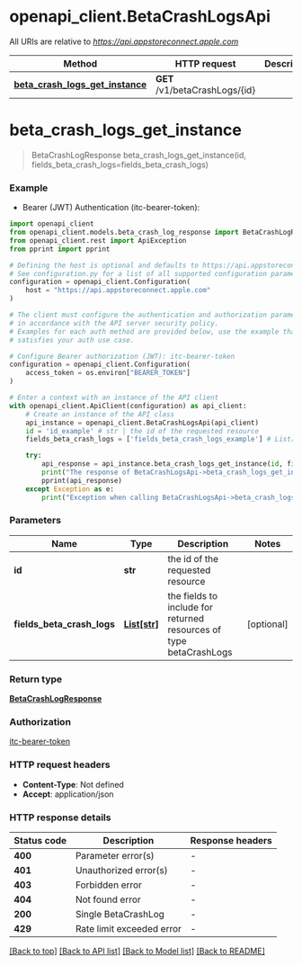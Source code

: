 # openapi_client.BetaCrashLogsApi

All URIs are relative to *https://api.appstoreconnect.apple.com*

Method | HTTP request | Description
------------- | ------------- | -------------
[**beta_crash_logs_get_instance**](BetaCrashLogsApi.md#beta_crash_logs_get_instance) | **GET** /v1/betaCrashLogs/{id} | 


# **beta_crash_logs_get_instance**
> BetaCrashLogResponse beta_crash_logs_get_instance(id, fields_beta_crash_logs=fields_beta_crash_logs)

### Example

* Bearer (JWT) Authentication (itc-bearer-token):

```python
import openapi_client
from openapi_client.models.beta_crash_log_response import BetaCrashLogResponse
from openapi_client.rest import ApiException
from pprint import pprint

# Defining the host is optional and defaults to https://api.appstoreconnect.apple.com
# See configuration.py for a list of all supported configuration parameters.
configuration = openapi_client.Configuration(
    host = "https://api.appstoreconnect.apple.com"
)

# The client must configure the authentication and authorization parameters
# in accordance with the API server security policy.
# Examples for each auth method are provided below, use the example that
# satisfies your auth use case.

# Configure Bearer authorization (JWT): itc-bearer-token
configuration = openapi_client.Configuration(
    access_token = os.environ["BEARER_TOKEN"]
)

# Enter a context with an instance of the API client
with openapi_client.ApiClient(configuration) as api_client:
    # Create an instance of the API class
    api_instance = openapi_client.BetaCrashLogsApi(api_client)
    id = 'id_example' # str | the id of the requested resource
    fields_beta_crash_logs = ['fields_beta_crash_logs_example'] # List[str] | the fields to include for returned resources of type betaCrashLogs (optional)

    try:
        api_response = api_instance.beta_crash_logs_get_instance(id, fields_beta_crash_logs=fields_beta_crash_logs)
        print("The response of BetaCrashLogsApi->beta_crash_logs_get_instance:\n")
        pprint(api_response)
    except Exception as e:
        print("Exception when calling BetaCrashLogsApi->beta_crash_logs_get_instance: %s\n" % e)
```



### Parameters


Name | Type | Description  | Notes
------------- | ------------- | ------------- | -------------
 **id** | **str**| the id of the requested resource | 
 **fields_beta_crash_logs** | [**List[str]**](str.md)| the fields to include for returned resources of type betaCrashLogs | [optional] 

### Return type

[**BetaCrashLogResponse**](BetaCrashLogResponse.md)

### Authorization

[itc-bearer-token](../README.md#itc-bearer-token)

### HTTP request headers

 - **Content-Type**: Not defined
 - **Accept**: application/json

### HTTP response details

| Status code | Description | Response headers |
|-------------|-------------|------------------|
**400** | Parameter error(s) |  -  |
**401** | Unauthorized error(s) |  -  |
**403** | Forbidden error |  -  |
**404** | Not found error |  -  |
**200** | Single BetaCrashLog |  -  |
**429** | Rate limit exceeded error |  -  |

[[Back to top]](#) [[Back to API list]](../README.md#documentation-for-api-endpoints) [[Back to Model list]](../README.md#documentation-for-models) [[Back to README]](../README.md)

